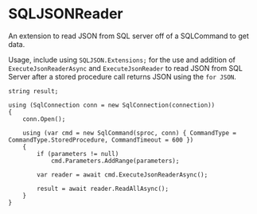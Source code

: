 # SQLJSONReader
An extension to read JSON from SQL server off of a SQLCommand to get data.

Usage, include using `SQLJSON.Extensions;` for the use and addition of `ExecuteJsonReaderAsync` and `ExecuteJsonReader` to read JSON 
from SQL Server after a stored procedure call returns JSON using the `for JSON`.

```
string result;

using (SqlConnection conn = new SqlConnection(connection))
{
    conn.Open();

    using (var cmd = new SqlCommand(sproc, conn) { CommandType = CommandType.StoredProcedure, CommandTimeout = 600 })
    {
        if (parameters != null)
            cmd.Parameters.AddRange(parameters);

        var reader = await cmd.ExecuteJsonReaderAsync();

        result = await reader.ReadAllAsync();
    }
}
```
